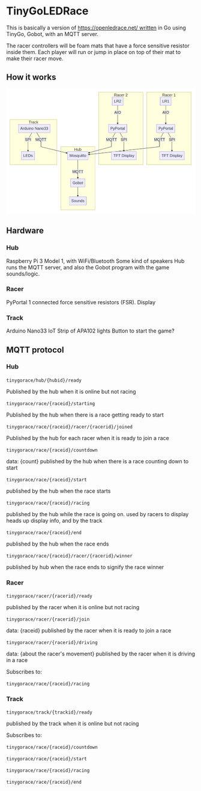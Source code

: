 # TinyGoLEDRace

This is basically a version of https://openledrace.net/ written in Go using TinyGo, Gobot, with an MQTT server.

The racer controllers will be foam mats that have a force sensitive resistor inside them. Each player will run or jump in place on top of their mat to make their racer move.

## How it works

![arch](./images/arch-diagram.png)

## Hardware

### Hub

Raspberry Pi 3 Model 1, with WiFi/Bluetooth
Some kind of speakers
Hub runs the MQTT server, and also the Gobot program with the game sounds/logic.

### Racer

PyPortal
1 connected force sensitive resistors (FSR).
Display

### Track

Arduino Nano33 IoT
Strip of APA102 lights
Button to start the game?

## MQTT protocol

### Hub

`tinygorace/hub/{hubid}/ready`

Published by the hub when it is online but not racing

`tinygorace/race/{raceid}/starting`

Published by the hub when there is a race getting ready to start

`tinygorace/race/{raceid}/racer/{racerid}/joined`

Published by the hub for each racer when it is ready to join a race

`tinygorace/race/{raceid}/countdown`

data: {count}
published by the hub when there is a race counting down to start

`tinygorace/race/{raceid}/start`

published by the hub when the race starts

`tinygorace/race/{raceid}/racing`

published by the hub while the race is going on. used by racers to display heads up display info, and by the track

`tinygorace/race/{raceid}/end`

published by the hub when the race ends

`tinygorace/race/{raceid}/racer/{racerid}/winner`

published by hub when the race ends to signify the race winner

### Racer

`tinygorace/racer/{racerid}/ready`

published by the racer when it is online but not racing

`tinygorace/racer/{racerid}/join`

data: {raceid}
published by the racer when it is ready to join a race

`tinygorace/racer/{racerid}/driving`

data: {about the racer's movement}
published by the racer when it is driving in a race

Subscribes to:

`tinygorace/race/{raceid}/racing`

### Track

`tinygorace/track/{trackid}/ready`

published by the track when it is online but not racing

Subscribes to:

`tinygorace/race/{raceid}/countdown`

`tinygorace/race/{raceid}/start`

`tinygorace/race/{raceid}/racing`

`tinygorace/race/{raceid}/end`

